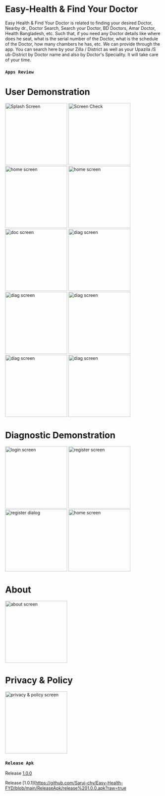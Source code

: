 # Easy-Health & Find Your Doctor

Easy Health &amp; Find Your Doctor is related to finding your desired Doctor, Nearby dr., Doctor Search, Search your Doctor, BD Doctors, Amar Doctor, Health Bangladesh, etc. Such that, if you need any Doctor details like where does he seat, what is the serial number of the Doctor, what is the schedule of the Doctor, how many chambers he has, etc. We can provide through the app. You can search here by your Zilla / District as well as your Upazila /S ub-District by Doctor name and also by Doctor's Speciality. It will take care of your time.

### `Apps Review`

# User Demonstration

<p>
  <img src="https://github.com/Saruj-chy/Easy-Health-FYD/blob/main/App%20Review/splash.jpg"   width="200" title="Splash Screen">
  <img src="https://github.com/Saruj-chy/Easy-Health-FYD/blob/main/App%20Review/check_screen.jpg"   width="200" title="Screen Check">
  <img src="https://github.com/Saruj-chy/Easy-Health-FYD/blob/main/App%20Review/diag_home_eng.jpg"   width="200" alt="home screen">
  <img src="https://github.com/Saruj-chy/Easy-Health-FYD/blob/main/App%20Review/doctor_home_eng.jpg"   width="200" alt="home screen">
  <img src="https://github.com/Saruj-chy/Easy-Health-FYD/blob/main/App%20Review/doc_diag_list.jpg"   width="200" alt="doc screen">
  <img src="https://github.com/Saruj-chy/Easy-Health-FYD/blob/main/App%20Review/diag_doc_list.jpg"   width="200" alt="diag screen">
  <img src="https://github.com/Saruj-chy/Easy-Health-FYD/blob/main/App%20Review/nav_eng.jpg"   width="200" alt="diag screen">
  <img src="https://github.com/Saruj-chy/Easy-Health-FYD/blob/main/App%20Review/favourite.jpg"   width="200" alt="diag screen">
  <img src="https://github.com/Saruj-chy/Easy-Health-FYD/blob/main/App%20Review/settings.jpg"   width="200" alt="diag screen">
  <img src="https://github.com/Saruj-chy/Easy-Health-FYD/blob/main/App%20Review/logout.jpg"   width="200" alt="diag screen">
</p>

# Diagnostic Demonstration

<p>
  <img src="https://github.com/Saruj-chy/Easy-Health-FYD/blob/main/App%20Review/diag_login.jpg"  width="200" alt="login screen">
  <img src="https://github.com/Saruj-chy/Easy-Health-FYD/blob/main/App%20Review/diag_reg_1.jpg"  width="200" alt="register screen">
  <img src="https://github.com/Saruj-chy/Easy-Health-FYD/blob/main/App%20Review/diag_reg_dialog.jpg"  width="200" alt="register dialog">
  <img src="https://github.com/Saruj-chy/Easy-Health-FYD/blob/main/App%20Review/diag_home_screen.jpg"  width="200" alt="home screen">
</p>

# About

<p>
<img src="https://github.com/Saruj-chy/Easy-Health-FYD/blob/main/App%20Review/about.jpg"  width="200" alt="about screen">
</p>

# Privacy & Policy

<p>
  <img src="https://github.com/Saruj-chy/Easy-Health-FYD/blob/main/App%20Review/privacy_policy.jpg"  width="200" alt="privacy & policy screen">
</p>

### `Release Apk`

Release [1.0.0](https://github.com/Saruj-chy/Easy-Health-FYD/blob/main/ReleaseApk/release%201.0.0.apk?raw=true) <br/>

Release [1.0.1](https://github.com/Saruj-chy/Easy-Health-FYD/blob/main/ReleaseApk/release%201.0.0.apk?raw=true
